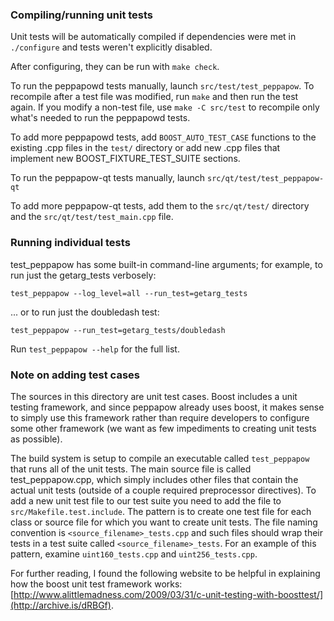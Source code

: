 ### Compiling/running unit tests

Unit tests will be automatically compiled if dependencies were met in `./configure`
and tests weren't explicitly disabled.

After configuring, they can be run with `make check`.

To run the peppapowd tests manually, launch `src/test/test_peppapow`. To recompile
after a test file was modified, run `make` and then run the test again. If you
modify a non-test file, use `make -C src/test` to recompile only what's needed
to run the peppapowd tests.

To add more peppapowd tests, add `BOOST_AUTO_TEST_CASE` functions to the existing
.cpp files in the `test/` directory or add new .cpp files that
implement new BOOST_FIXTURE_TEST_SUITE sections.

To run the peppapow-qt tests manually, launch `src/qt/test/test_peppapow-qt`

To add more peppapow-qt tests, add them to the `src/qt/test/` directory and
the `src/qt/test/test_main.cpp` file.

### Running individual tests

test_peppapow has some built-in command-line arguments; for
example, to run just the getarg_tests verbosely:

    test_peppapow --log_level=all --run_test=getarg_tests

... or to run just the doubledash test:

    test_peppapow --run_test=getarg_tests/doubledash

Run `test_peppapow --help` for the full list.

### Note on adding test cases

The sources in this directory are unit test cases.  Boost includes a
unit testing framework, and since peppapow already uses boost, it makes
sense to simply use this framework rather than require developers to
configure some other framework (we want as few impediments to creating
unit tests as possible).

The build system is setup to compile an executable called `test_peppapow`
that runs all of the unit tests.  The main source file is called
test_peppapow.cpp, which simply includes other files that contain the
actual unit tests (outside of a couple required preprocessor
directives). To add a new unit test file to our test suite you need
to add the file to `src/Makefile.test.include`. The pattern is to
create one test file for each class or source file for which you want
to create unit tests.  The file naming convention is
`<source_filename>_tests.cpp` and such files should wrap their tests
in a test suite called `<source_filename>_tests`.  For an example of
this pattern, examine `uint160_tests.cpp` and `uint256_tests.cpp`.

For further reading, I found the following website to be helpful in
explaining how the boost unit test framework works:
[http://www.alittlemadness.com/2009/03/31/c-unit-testing-with-boosttest/](http://archive.is/dRBGf).
